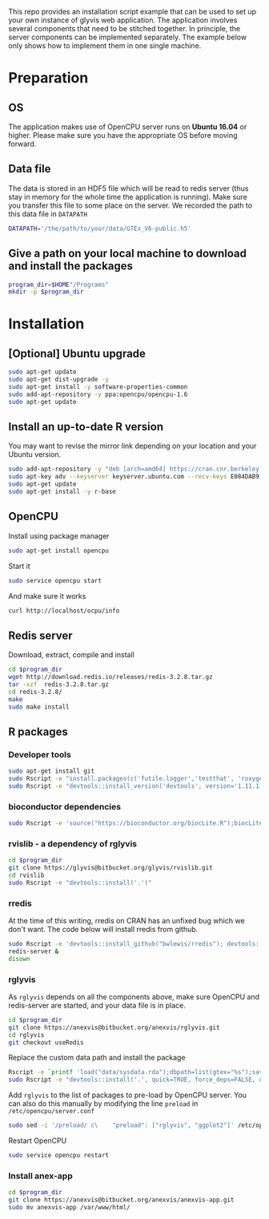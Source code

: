 This repo provides an installation script example that can be used to set up your own instance of glyvis web application.
The application involves several components that need to be stitched together. In principle, the server components can be implemented separately.
The example below only shows how to implement them in one single machine.

# Preparation

## OS
The application makes use of OpenCPU server runs on **Ubuntu 16.04** or higher. Please make sure you have the appropriate OS before moving forward.

## Data file
The data is stored in an HDF5 file which will be read to redis server (thus stay in memory for the whole time the application is running).
Make sure you transfer this file to some place on the server. We recorded the path to this data file in `DATAPATH`

```bash
DATAPATH='/the/path/to/your/data/GTEx_V6-public.h5'
```

## Give a path on your local machine to download and install the packages
```bash
program_dir=$HOME"/Programs"
mkdir -p $program_dir
```
# Installation

## [Optional] Ubuntu upgrade
```bash
sudo apt-get update
sudo apt-get dist-upgrade -y
sudo apt-get install -y software-properties-common
sudo add-apt-repository -y ppa:opencpu/opencpu-1.6
sudo apt-get update
```
## Install an up-to-date R version

You may want to revise the mirror link depending on your location and your Ubuntu version.

```bash
sudo add-apt-repository -y "deb [arch=amd64] https://cran.cnr.berkeley.edu/bin/linux/ubuntu xenial/"
sudo apt-key adv --keyserver keyserver.ubuntu.com --recv-keys E084DAB9
sudo apt-get update
sudo apt-get install -y r-base
```
## OpenCPU

Install using package manager

```bash
sudo apt-get install opencpu
```

Start it
```bash
sudo service opencpu start
```

And make sure it works
```bash
curl http://localhost/ocpu/info
```

## Redis server

Download, extract, compile and install
```bash
cd $program_dir
wget http://download.redis.io/releases/redis-3.2.8.tar.gz
tar -xzf  redis-3.2.8.tar.gz
cd redis-3.2.8/
make
sudo make install
```

## R packages

### Developer tools

```bash
sudo apt-get install git
sudo Rscript -e "install.packages(c('futile.logger','testthat', 'roxygen2'), repos='https://cran.cnr.berkeley.edu/',Ncpus=2)"
sudo Rscript -e "devtools::install_version('devtools', version='1.11.1', repos='https://cran.cnr.berkeley.edu/',Ncpus=2,quiet=TRUE)"
```
### bioconductor dependencies

```bash
sudo Rscript -e 'source("https://bioconductor.org/biocLite.R");biocLite("rhdf5");'
```
### rvislib - a dependency of rglyvis
```bash
cd $program_dir
git clone https://glyvis@bitbucket.org/glyvis/rvislib.git
cd rvislib
sudo Rscript -e "devtools::install('.')"
```
### rredis

At the time of this writing, rredis on CRAN has an unfixed bug which we don't want. The code below will install rredis from github.
```bash
sudo Rscript -e 'devtools::install_github("bwlewis/rredis"); devtools::install_dev_deps(".")'
redis-server &
disown
```


### rglyvis
As `rglyvis` depends on all the components above, make sure OpenCPU and redis-server are started, and your data file is in place.
```bash
cd $program_dir
git clone https://anexvis@bitbucket.org/anexvis/rglyvis.git
cd rglyvis
git checkout useRedis
```

Replace the custom data path and install the package

```bash
Rscript -e `printf 'load("data/sysdata.rda");dbpath=list(gtex="%s");save(list=ls(),file="data/sysdata.rda")' $DATAPATH`
sudo Rscript -e "devtools::install('.', quick=TRUE, force_deps=FALSE, upgrade_dependencies=FALSE)"
```

Add `rglyvis` to the list of packages to pre-load by OpenCPU server. You can also do this manually by modifying the line `preload` in `/etc/opencpu/server.conf`

```bash
sudo sed -i '/preload/ c\    "preload": ["rglyvis", "ggplot2"]' /etc/opencpu/server.conf
```
Restart OpenCPU
```bash
sudo service opencpu restart
```

### Install anex-app

```bash
cd $program_dir
git clone https://anexvis@bitbucket.org/anexvis/anexvis-app.git
sudo mv anexvis-app /var/www/html/
```

